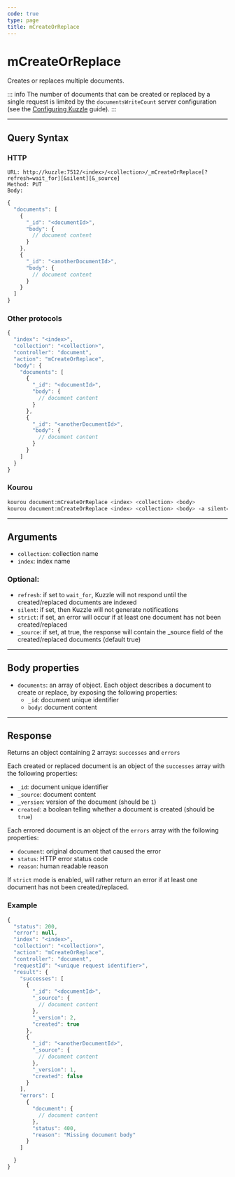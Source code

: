 ```yaml
---
code: true
type: page
title: mCreateOrReplace
---
```


# mCreateOrReplace

Creates or replaces multiple documents.

::: info
The number of documents that can be created or replaced by a single request is limited by the `documentsWriteCount` server configuration (see the [Configuring Kuzzle](/core/2/guides/advanced/configuration) guide).
:::

---

## Query Syntax

### HTTP

```http
URL: http://kuzzle:7512/<index>/<collection>/_mCreateOrReplace[?refresh=wait_for][&silent][&_source]
Method: PUT
Body:
```

```js
{
  "documents": [
    {
      "_id": "<documentId>",
      "body": {
        // document content
      }
    },
    {
      "_id": "<anotherDocumentId>",
      "body": {
        // document content
      }
    }
  ]
}
```

### Other protocols

```js
{
  "index": "<index>",
  "collection": "<collection>",
  "controller": "document",
  "action": "mCreateOrReplace",
  "body": {
    "documents": [
      {
        "_id": "<documentId>",
        "body": {
          // document content
        }
      },
      {
        "_id": "<anotherDocumentId>",
        "body": {
          // document content
        }
      }
    ]
  }
}
```

### Kourou

```bash
kourou document:mCreateOrReplace <index> <collection> <body>
kourou document:mCreateOrReplace <index> <collection> <body> -a silent=true
```

---

## Arguments

- `collection`: collection name
- `index`: index name

### Optional:

- `refresh`: if set to `wait_for`, Kuzzle will not respond until the created/replaced documents are indexed
- `silent`: if set, then Kuzzle will not generate notifications <SinceBadge version="2.9.2" />
- `strict`: if set, an error will occur if at least one document has not been created/replaced <SinceBadge version="2.11.0" />
- `_source`: if set, at true, the response will contain the _source field of the created/replaced documents (default true) <SinceBadge version="auto-version"/>

---

## Body properties

- `documents`: an array of object. Each object describes a document to create or replace, by exposing the following properties:
  - `_id`: document unique identifier
  - `body`: document content

---

## Response

Returns an object containing 2 arrays: `successes` and `errors`

Each created or replaced document is an object of the `successes` array with the following properties:

- `_id`: document unique identifier
- `_source`: document content
- `_version`: version of the document (should be `1`)
- `created`: a boolean telling whether a document is created (should be `true`)

Each errored document is an object of the `errors` array with the following properties:

- `document`: original document that caused the error
- `status`: HTTP error status code
- `reason`: human readable reason

If `strict` mode is enabled, will rather return an error if at least one document has not been created/replaced.

### Example

```js
{
  "status": 200,
  "error": null,
  "index": "<index>",
  "collection": "<collection>",
  "action": "mCreateOrReplace",
  "controller": "document",
  "requestId": "<unique request identifier>",
  "result": {
    "successes": [
      {
        "_id": "<documentId>",
        "_source": {
          // document content
        },
        "_version": 2,
        "created": true
      },
      {
        "_id": "<anotherDocumentId>",
        "_source": {
          // document content
        },
        "_version": 1,
        "created": false
      }
    ],
    "errors": [
      {
        "document": {
          // document content
        },
        "status": 400,
        "reason": "Missing document body"
      }
    ]

  }
}
```

